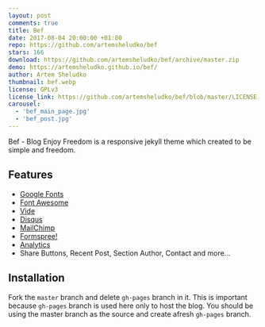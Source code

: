 ```yaml
---
layout: post
comments: true
title: Bef
date: 2017-08-04 20:00:00 +01:00
repo: https://github.com/artemsheludko/bef
stars: 166
download: https://github.com/artemsheludko/bef/archive/master.zip
demo: https://artemsheludko.github.io/bef/
author: Artem Sheludko
thumbnail: bef.webp
license: GPLv3
license_link: https://github.com/artemsheludko/bef/blob/master/LICENSE.txt
carousel:
  - 'bef_main_page.jpg'
  - 'bef_post.jpg'
---
```


Bef - Blog Enjoy Freedom is a responsive jekyll theme which created to be simple and freedom.

## Features

* [Google Fonts](https://fonts.google.com/)
* [Font Awesome](https://fontawesome.io/)
* [Vide](https://vodkabears.github.io/vide/)
* [Disqus](https://disqus.com/)
* [MailChimp](https://mailchimp.com/)
* [Formspree!](https://formspree.io/)
* [Analytics](https://analytics.google.com/analytics/web/)
* Share Buttons, Recent Post, Section Author, Contact and more...

## Installation

Fork the `master` branch and delete `gh-pages` branch in it. This is important because `gh-pages` branch is used here only to host the blog. You should be using the master branch as the source and create afresh `gh-pages` branch.
